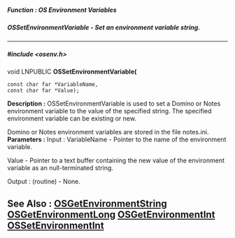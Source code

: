 ##### Function : OS Environment Variables
##### OSSetEnvironmentVariable - Set an environment variable string.
---
##### #include <osenv.h>
void LNPUBLIC **OSSetEnvironmentVariable(**

	const char far *VariableName,
	const char far *Value);
**Description :**
OSSetEnvironmentVariable is used to set a Domino or Notes environment variable 
to the value of the specified string.   The specified environment variable can 
be existing or new.

Domino or Notes environment variables are stored in the file notes.ini.
**Parameters :**
Input :
VariableName  -  Pointer to the name of the environment variable.

Value  -  Pointer to a text buffer containing the new value of the environment variable as an null-terminated string.

Output :
(routine)  -  None.


**See Also :**
[OSGetEnvironmentString](D:/md_files/OSGetEnvironmentString.md)
[OSGetEnvironmentLong](D:/md_files/OSGetEnvironmentLong.md)
[OSGetEnvironmentInt](D:/md_files/OSGetEnvironmentInt.md)
[OSSetEnvironmentInt](D:/md_files/OSSetEnvironmentInt.md)
---
